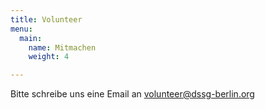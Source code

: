 ```yaml
---
title: Volunteer
menu:
  main:
    name: Mitmachen
    weight: 4

---
```

Bitte schreibe uns eine Email an volunteer@dssg-berlin.org
